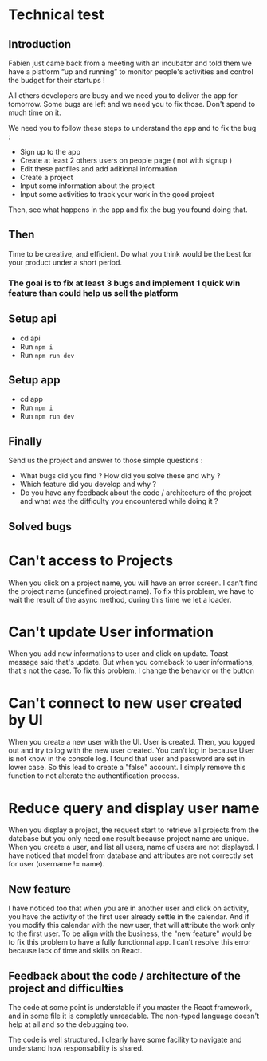# Technical test

## Introduction

Fabien just came back from a meeting with an incubator and told them we have a platform “up and running” to monitor people's activities and control the budget for their startups !

All others developers are busy and we need you to deliver the app for tomorrow.
Some bugs are left and we need you to fix those. Don't spend to much time on it.

We need you to follow these steps to understand the app and to fix the bug : 
 - Sign up to the app
 - Create at least 2 others users on people page ( not with signup ) 
 - Edit these profiles and add aditional information 
 - Create a project
 - Input some information about the project
 - Input some activities to track your work in the good project
  
Then, see what happens in the app and fix the bug you found doing that.

## Then
Time to be creative, and efficient. Do what you think would be the best for your product under a short period.

### The goal is to fix at least 3 bugs and implement 1 quick win feature than could help us sell the platform

## Setup api

- cd api
- Run `npm i`
- Run `npm run dev`

## Setup app

- cd app
- Run `npm i`
- Run `npm run dev`

## Finally

Send us the project and answer to those simple questions : 
- What bugs did you find ? How did you solve these and why ? 
- Which feature did you develop and why ? 
- Do you have any feedback about the code / architecture of the project and what was the difficulty you encountered while doing it ? 



## Solved bugs 
# Can't access to Projects 
When you click on a project name, you will have an error screen. I can't find the project name (undefined project.name).
To fix this problem, we have to wait the result of the async method, during this time we let a loader.

# Can't update User information
When you add new informations to user and click on update. Toast message said that's update. But when you comeback to user informations, that's not the case.
To fix this problem, I change the behavior or the button

# Can't connect to new user created by UI
When you create a new user with the UI. User is created. Then, you logged out and try to log with the new user created. You can't log in because User is not know in the console log. 
I found that user and password are set in lower case. So this lead to create a "false" account. I simply remove this function to not alterate the authentification process. 

# Reduce query and display user name
When you display a project, the request start to retrieve all projects from the database but you only need one result because project name are unique.
When you create a user, and list all users, name of users are not displayed.
I have noticed that model from database and attributes are not correctly set for user (username != name).


## New feature
I have noticed too that when you are in another user and click on activity, you have the activity of the first user already settle in the calendar. And if you modify this calendar with the new user, that will attribute the work only to the first user. To be align with the business, the "new feature" would be to fix this problem to have a fully functionnal app. I can't resolve this error because lack of time and skills on React. 

## Feedback about the code / architecture of the project and difficulties 
The code at some point is understable if you master the React framework, and in some file it is completly unreadable.
The non-typed language doesn't help at all and so the debugging too. 

The code is well structured. I clearly have some facility to navigate and understand how responsability is shared.